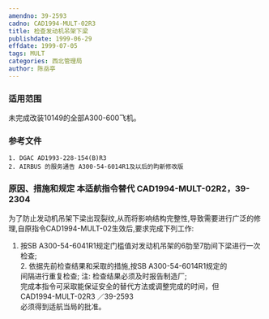 ```yaml
---
amendno: 39-2593  
cadno: CAD1994-MULT-02R3  
title: 检查发动机吊架下梁  
publishdate: 1999-06-29  
effdate: 1999-07-05  
tags: MULT  
categories: 西北管理局  
author: 陈岳亭  
---
```

  
### 适用范围  
未完成改装10149的全部A300-600飞机。  
  
<!--more-->  
### 参考文件  
    1. DGAC AD1993-228-154(B)R3  
    2. AIRBUS 的服务通告 A300-54-6014R1及以后的昀新修改版  
  
### 原因、措施和规定 本适航指令替代 CAD1994-MULT-02R2，39-2304  
为了防止发动机吊架下梁出现裂纹,从而将影响结构完整性,导致需要进行广泛的修理,自原指令CAD1994-MULT-02生效后,要求完成下列工作:  
1. 按SB A300-54-6041R1规定门槛值对发动机吊架的6肋至7肋间下梁进行一次检查;  
    2. 依据先前检查结果和采取的措施,按SB A300-54-6014R1规定的  
间隔进行重复检查; 注: 检查结果必须及时报告制造厂;  
    完成本指令可采取能保证安全的替代方法或调整完成的时间，但  
       CAD1994-MULT-02R3   ／39-2593  
必须得到适航当局的批准。  

